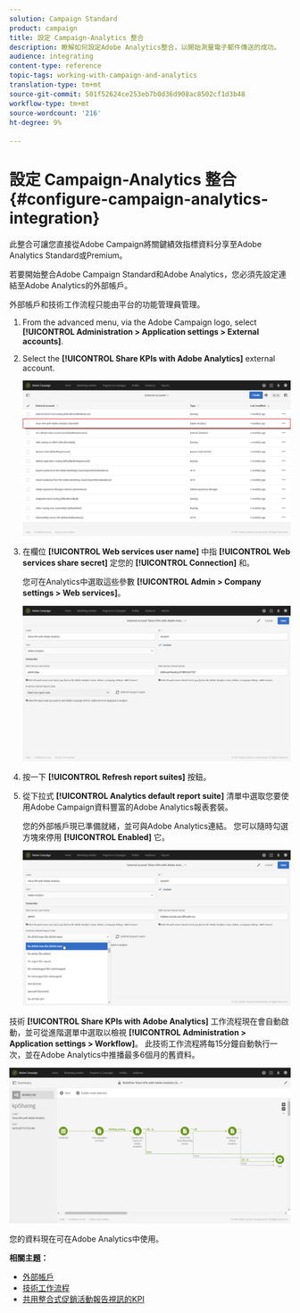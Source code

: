 ```yaml
---
solution: Campaign Standard
product: campaign
title: 設定 Campaign-Analytics 整合
description: 瞭解如何設定Adobe Analytics整合，以開始測量電子郵件傳送的成功。
audience: integrating
content-type: reference
topic-tags: working-with-campaign-and-analytics
translation-type: tm+mt
source-git-commit: 501f52624ce253eb7b0d36d908ac8502cf1d3b48
workflow-type: tm+mt
source-wordcount: '216'
ht-degree: 9%

---
```



# 設定 Campaign-Analytics 整合{#configure-campaign-analytics-integration}

此整合可讓您直接從Adobe Campaign將關鍵績效指標資料分享至Adobe Analytics Standard或Premium。

若要開始整合Adobe Campaign Standard和Adobe Analytics，您必須先設定連結至Adobe Analytics的外部帳戶。

外部帳戶和技術工作流程只能由平台的功能管理員管理。

1. From the advanced menu, via the Adobe Campaign logo, select **[!UICONTROL Administration > Application settings > External accounts]**.
1. Select the **[!UICONTROL Share KPIs with Adobe Analytics]** external account.

   ![](assets/analytics_2.png)

1. 在欄位 **[!UICONTROL Web services user name]** 中指 **[!UICONTROL Web services share secret]** 定您的 **[!UICONTROL Connection]** 和。

   您可在Analytics中選取這些參數 **[!UICONTROL Admin > Company settings > Web services]**。

   ![](assets/analytics_1.png)

1. 按一下 **[!UICONTROL Refresh report suites]** 按鈕。
1. 從下拉式 **[!UICONTROL Analytics default report suite]** 清單中選取您要使用Adobe Campaign資料豐富的Adobe Analytics報表套裝。

   您的外部帳戶現已準備就緒，並可與Adobe Analytics連結。 您可以隨時勾選方塊來停用 **[!UICONTROL Enabled]** 它。

   ![](assets/analytics.png)

技術 **[!UICONTROL Share KPIs with Adobe Analytics]** 工作流程現在會自動啟動，並可從進階選單中選取以檢視 **[!UICONTROL Administration > Application settings > Workflow]**。 此技術工作流程將每15分鐘自動執行一次，並在Adobe Analytics中推播最多6個月的舊資料。

![](assets/analytics_3.png)

您的資料現在可在Adobe Analytics中使用。

**相關主題：**

* [外部帳戶](../../administration/using/external-accounts.md)
* [技術工作流程](../../administration/using/technical-workflows.md)
* [共用整合式促銷活動報告視訊的KPI](https://helpx.adobe.com/tw/marketing-cloud/how-to/email-marketing.html)

